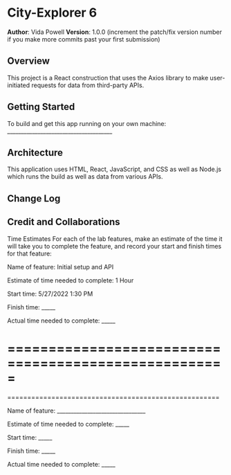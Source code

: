 # City-Explorer 6

**Author**: Vida Powell
**Version**: 1.0.0 (increment the patch/fix version number if you make more commits past your first submission)

## Overview
This project is a React construction that uses the Axios library to make user-initiated requests for data from third-party APIs.

## Getting Started
To build and get this app running on your own machine: ______________________________________

## Architecture
This application uses HTML, React, JavaScript, and CSS as well as Node.js which runs the build as well as data from various APIs. <!-- Provide a detailed description of the application design. What technologies (languages, libraries, etc) you're using, and any other relevant design information. -->

## Change Log
<!-- Use this area to document the iterative changes made to your application as each feature is successfully implemented. Use time stamps. Here's an example:

01-01-2001 4:59pm - Application now has a fully-functional express server, with a GET route for the location resource. -->

## Credit and Collaborations
<!-- Give credit (and a link) to other people or resources that helped you build this application. -->
Time Estimates
For each of the lab features, make an estimate of the time it will take you to complete the feature, and record your start and finish times for that feature:

Name of feature: Initial setup and API

Estimate of time needed to complete: 1 Hour

Start time: 5/27/2022 1:30 PM

Finish time: _____

Actual time needed to complete: _____

=====================================================
=====================================================
=====================================================



Name of feature: ________________________________

Estimate of time needed to complete: _____

Start time: _____

Finish time: _____

Actual time needed to complete: _____
